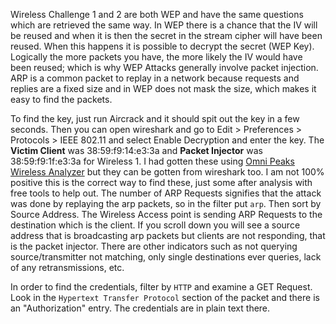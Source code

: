 Wireless Challenge 1 and 2 are both WEP and have the same questions which are retrieved the same way.  In WEP there is a chance that the IV will be reused and when it is then the secret in the stream cipher will have been reused.  When this happens it is possible to decrypt the secret (WEP Key).  Logically the more packets you have, the more likely the IV would have been reused; which is why WEP Attacks generally involve packet injection.  ARP is a common packet to replay in a network because requests and replies are a fixed size and in WEP does not mask the size, which makes it easy to find the packets.

To find the key, just run Aircrack and it should spit out the key in a few seconds.  Then you can open wireshark and go to Edit > Preferences > Protocols > IEEE 802.11 and select Enable Decryption and enter the key.  The <b>Victim Client</b> was 38:59:f9:14:e3:3a and <b>Packet Injector</b> was 38:59:f9:1f:e3:3a for Wireless 1.  I had gotten these using <a href="http://www.wildpackets.com/products/omnipeek_network_analyzer">Omni Peaks Wireless Analyzer</a> but they can be gotten from wireshark too.  I am not 100% positive this is the correct way to find these, just some after analysis with free tools to help out.  The number of ARP Requests signifies that the attack was done by replaying the arp packets, so in the filter put `arp`.  Then sort by Source Address.  The Wireless Access point is sending ARP Requests to the destination which is the client.  If you scroll down you will see a source address that is broadcasting arp packets but clients are not responding, that is the packet injector.  There are other indicators such as not querying source/transmitter not matching, only single destinations ever queries, lack of any retransmissions, etc.

In order to find the credentials, filter by `HTTP` and examine a GET Request.  Look in the `Hypertext Transfer Protocol` section of the packet and there is an "Authorization" entry.  The credentials are in plain text there.
